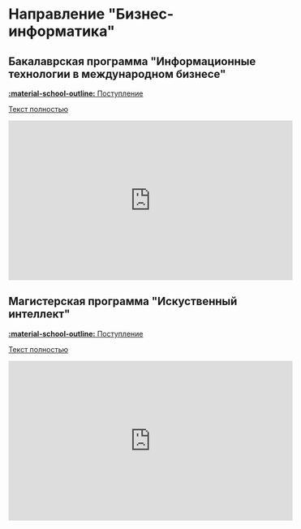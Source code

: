 # Направление "Бизнес-информатика" 

## Бакалаврская программа "Информационные технологии в международном бизнесе" 

[**:material-school-outline:** Поступление](http://pk.odin.mgimo.ru/bakalavriat/itmb.html)

[Текст полностью](../dod/pritchina.md)

<iframe width="560" height="315" src="https://www.youtube.com/embed/c_HRa0iD_fw" frameborder="0" allow="accelerometer; autoplay; encrypted-media; gyroscope; picture-in-picture" allowfullscreen></iframe>

## Магистерская программа "Искуственный интеллект" 

[**:material-school-outline:** Поступление](https://ai.mgimo.ru)

[Текст полностью](../dod/abramova.md)

<iframe width="560" height="315" src="https://www.youtube.com/embed/OQmBr603Z6A" frameborder="0" allow="accelerometer; autoplay; encrypted-media; gyroscope; picture-in-picture" allowfullscreen></iframe>
